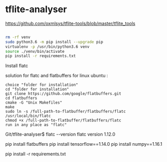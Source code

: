 # tflite-analyser

https://github.com/oxmlsys/tflite-tools/blob/master/tflite_tools


```bash

rm -rf venv
sudo python3.6 -m pip install --upgrade pip
virtualenv -p /usr/bin/python3.6 venv
source ./venv/bin/activate
pip install -r requirements.txt


```



Install flatc

solution for flatc and flatbuffers for linux ubuntu :

```
choice "folder for installation"
cd "folder for installation"
git clone https://github.com/google/flatbuffers.git
cd flatbuffers
cmake -G "Unix Makefiles"
make
sudo ln -s /full-path-to-flatbuffer/flatbuffers/flatc /usr/local/bin/flatc
chmod +x /full-path-to-flatbuffer/flatbuffers/flatc
run in any place as "flatc"
```

Git/tflite-analyser$ flatc --version
flatc version 1.12.0



pip install flatbuffers
pip install tensorflow==1.14.0
pip install numpy==1.16.1


pip install -r requirements.txt

